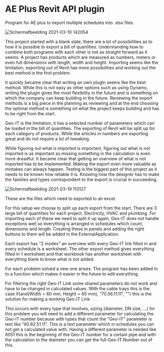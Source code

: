 # AE Plus Revit API plugin
Program for AE plus to export multiple schedules into .xlsx files. 

![Schermafbeelding 2021-03-10 142054](https://user-images.githubusercontent.com/39960806/111767832-780d8500-88a7-11eb-9355-dec7a0eebd0f.png)


This project started with a blank slate, there are a lot of possibilities as to how it is possible to export a bill of quantities. Understanding how to combine both programs with each other is not as straight forward as it seems. A project has products which are measured as numbers, meters or even full dimensions with length, width and height. Importing seems like the limitation, exporting out of Revit has more possibilities and working out the best method is the first problem. 


It quickly became clear that writing an own plugin seems like the best method. While this is not easy as other options such as using Dynamo, writing the plugin gives the most flexibility in the future and is something on which the company can keep building in the future. Reviewing the export methods is a big piece in the planning as reviewing and at the end choosing the optimal method is something on what the project keeps building and has to be right from the start.


Geo-IT is the limitation, it has a selected number of parameters which can be loaded in the bill of quantities. The exporting of Revit will be split up for each category of products. While the articles in numbers are exporting great and do not require a lot of tweaking.


While figuring out what is imported is important, figuring out what is not imported is as important as missing something in the calculation is even more dreadful. It became clear that getting an overview of what is not imported has to be implemented. Making the export even more valuable as mistakes can always happen. Testing is the biggest part of this project as it needs to be known how reliable it is. Knowing how the designer has to make the families and types correspondent to the export is crucial in succeeding. 

![Schermafbeelding 2021-03-19 113127](https://user-images.githubusercontent.com/39960806/111767160-b22a5700-88a6-11eb-9a69-8d9872a694cd.png)

These are the files which need to exported to an excel. 

For this setup we choose to split up each export from the start. There are 3 large bill of quantities for each project. Electricity, HVAC and plumbing. For importing each of these we need to split it up again, Geo-IT does not handle exceptions well so everything is arranged in schedules which count, dimensions and length. Creating these in panels and adding the right buttons to them will be added in the ExternalApplication. 

Each export has "2 modes" an overview with every Geo-IT link filled in and every schedule is a worksheet. The other export method gives everything filled in 1 worksheet and that workbook has another worksheet with everything blank to know what is not added.

For each problem solved a new one arises. The program has been added in to a function which makes it easier in the future to edit everything. 

For filtering the right Geo-IT Link some shared parameters do not work and have to be changed in calculated values. 
With the cable trays this is the case if(and(Width = 60 mm, Height = 60 mm), "70.56.11.11", "") this is the solution for making a working Geo-IT Link.

This occurs with every type that involves, sizing (diameter, DN size, ...) for this problem you will need to add a different parameter for calculating the Geo-IT number because with types that count the "Geo-IT" parameter is text like "40.62.51.11". This is a text parameter which in schedules you can not get a calculated value with. Having a different parameter is needed like 6051 this is the beginning of the Geo-IT number for a certain pipe and with the calculation to the diameter you can get the full Geo-IT Number out of this. 
